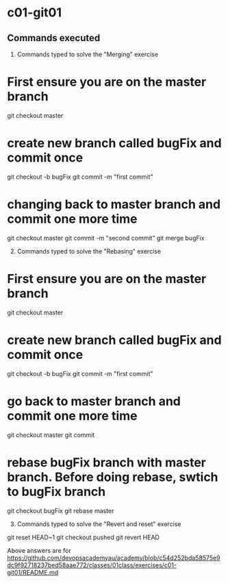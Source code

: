 # c01-git01

## Commands executed

1. Commands typed to solve the "Merging" exercise

# First ensure you are on the master branch
git checkout master
# create new branch called bugFix and commit once
git checkout -b bugFix
git commit -m "first commit"
# changing back to master branch and commit one more time
git checkout master
git commit -m "second commit"
<merge bugFix branch with master branch>
git merge bugFix



2. Commands typed to solve the "Rebasing" exercise

# First ensure you are on the master branch
git checkout master
# create new branch called bugFix and commit once
git checkout -b bugFix
git commit -m "first commit"
# go back to master branch and commit one more time
git checkout master
git commit
# rebase bugFix branch with master branch. Before doing rebase, swtich to bugFix branch
git checkout bugFix
git rebase master



3. Commands typed to solve the "Revert and reset" exercise


git reset HEAD~1
git checkout pushed
git revert HEAD 

Above answers are for https://github.com/devopsacademyau/academy/blob/c54d252bda58575e9dc9f92718237bed58aae772/classes/01class/exercises/c01-git01/README.md